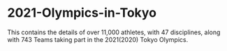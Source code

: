 # 2021-Olympics-in-Tokyo
This contains the details of over 11,000 athletes, with 47 disciplines, along with 743 Teams taking part in the 2021(2020) Tokyo Olympics. 
